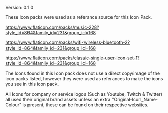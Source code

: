 Version: 0.1.0

These Icon packs were used as a referance source for this Icon Pack.

https://www.flaticon.com/packs/music-228?style_id=864&family_id=231&group_id=168

https://www.flaticon.com/packs/wifi-wireless-bluetooth-2?style_id=864&family_id=231&group_id=168

https://www.flaticon.com/packs/classic-single-user-icon-set-1?style_id=864&family_id=231&group_id=168

The Icons found in this Icon pack does not use a direct copy/image of the icon packs listed, however they
were used as referances to make the icons you see in this icon pack.

All Icons for company or service logos (Such as Youtube, Twitch & Twitter) all used their
original brand assets unless an extra "Original-Icon_Name-Colour" is present, these can be found on their respective websites.
